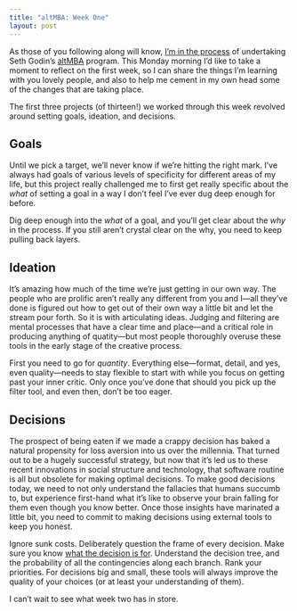 ```yaml
---
title: "altMBA: Week One"
layout: post
---
```


As those of you following along will know, [I’m in the process](http://cobyism.com/blog/calm-before-the-storm/) of undertaking Seth Godin’s [altMBA](http://altmba.com/) program. This Monday morning I’d like to take a moment to reflect on the first week, so I can share the things I’m learning with you lovely people, and also to help me cement in my own head some of the changes that are taking place.

The first three projects (of thirteen!) we worked through this week revolved around setting goals, ideation, and decisions.

## Goals

Until we pick a target, we’ll never know if we’re hitting the right mark. I’ve always had goals of various levels of specificity for different areas of my life, but this project really challenged me to first get really specific about the *what* of setting a goal in a way I don’t feel I’ve ever dug deep enough for before.

Dig deep enough into the *what* of a goal, and you’ll get clear about the *why* in the process. If you still aren’t crystal clear on the why, you need to keep pulling back layers.

## Ideation

It’s amazing how much of the time we’re just getting in our own way. The people who are prolific aren’t really any different from you and I—all they’ve done is figured out how to get out of their own way a little bit and let the stream pour forth. So it is with articulating ideas. Judging and filtering are mental processes that have a clear time and place—and a critical role in producing anything of quatity—but most people thoroughly overuse these tools in the early stage of the creative process.

First you need to go for *quantity*. Everything else—format, detail, and yes, even quality—needs to stay flexible to start with while you focus on getting past your inner critic. Only once you’ve done that should you pick up the filter tool, and even then, don’t be too eager.

## Decisions

The prospect of being eaten if we made a crappy decision has baked a natural propensity for loss aversion into us over the millennia. That turned out to be a hugely successful strategy, but now that it’s led us to these recent innovations in social structure and technology, that software routine is all but obsolete for making optimal decisions. To make good decisions today, we need to not only understand the fallacies that humans succumb to, but experience first-hand what it’s like to observe your brain falling for them even though you know better. Once those insights have marinated a little bit, you need to commit to making decisions using external tools to keep you honest.

Ignore sunk costs. Deliberately question the frame of every decision. Make sure you know [what the decision is for](https://vimeo.com/126115683). Understand the decision tree, and the probability of all the contingencies along each branch. Rank your priorities. For decisions big and small, these tools will always improve the quality of your choices (or at least your understanding of them).

I can’t wait to see what week two has in store.
